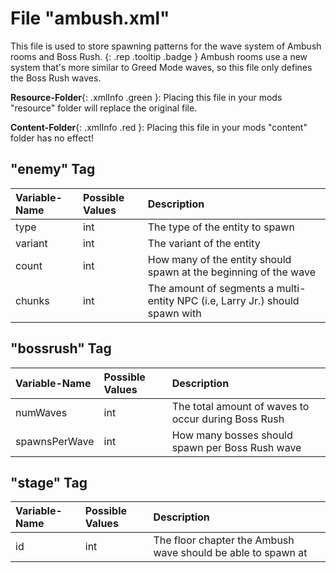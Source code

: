 # File "ambush.xml"

This file is used to store spawning patterns for the wave system of Ambush rooms and Boss Rush. 
[ ](#){: .rep .tooltip .badge } Ambush rooms use a new system that's more similar to Greed Mode waves, so this file only defines the Boss Rush waves.

**Resource-Folder**{: .xmlInfo .green }: Placing this file in your mods "resource" folder will replace the original file.

**Content-Folder**{: .xmlInfo .red }: Placing this file in your mods "content" folder has no effect!

## "enemy" Tag

| Variable-Name | Possible Values | Description |
|:--|:--|:--|
|type|int|The type of the entity to spawn|
|variant|int|The variant of the entity|
|count|int|How many of the entity should spawn at the beginning of the wave|
|chunks|int|The amount of segments a multi-entity NPC (i.e, Larry Jr.) should spawn with|

## "bossrush" Tag

| Variable-Name | Possible Values | Description |
|:--|:--|:--|
|numWaves|int|The total amount of waves to occur during Boss Rush|
|spawnsPerWave|int|How many bosses should spawn per Boss Rush wave|

## "stage" Tag

| Variable-Name | Possible Values | Description |
|:--|:--|:--|
|id|int|The floor chapter the Ambush wave should be able to spawn at|
